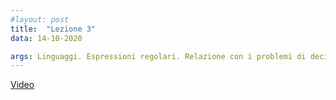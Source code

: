 ```yaml
---
#layout: post
title:  "Lezione 3"
data: 14-10-2020

args: Linguaggi. Espressioni regolari. Relazione con i problemi di decisione. Esistenza di linguaggi non descrivibili in modo finito.
---
```


[Video](https://uniroma2.sharepoint.com/:v:/s/msteams_a7df03/ESP26QK9fERBnPBdP2dfJpgB7O_6HgIf7TYlzBOCdXDt7Q?e=B2U2cF)
